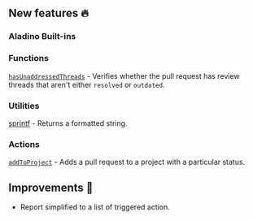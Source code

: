 ## New features :fire:

### Aladino Built-ins

### Functions

[`hasUnaddressedThreads`](https://docs.reviewpad.com/v3.2.0/docs/aladino-builtins#hasunaddressedthreads) - Verifies whether the pull request has review threads that aren't either `resolved` or `outdated`.

### Utilities

[sprintf](https://docs.reviewpad.com/v3.2.0/docs/aladino-builtins#sprintf) -  Returns a formatted string.

### Actions

[`addToProject`](https://docs.reviewpad.com/v3.2.0/docs/aladino-builtins#addtoproject) - Adds a pull request to a project with a particular status.

## Improvements :rocket:

- Report simplified to a list of triggered action.